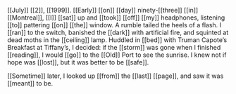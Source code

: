 [[July]] [[2]], [[1999]]. [[Early]] [[on]] [[day]] ninety-[[three]] [[in]] [[Montreal]], [[I]] [[sat]] up and [[took]] [[off]] [[my]] headphones, listening [[to]] pattering [[on]] [[the]] window. A rumble tailed the heels of a flash. I [[ran]] to the switch, banished the [[dark]] with artificial fire, and squinted at dead moths in the [[ceiling]] lamp. Huddled in [[bed]] with Truman Capote’s Breakfast at Tiffany’s, I decided: if the [[storm]] was gone when I finished [[reading]], I would [[go]] to the [[Old]] Port to see the sunrise. I knew not if hope was [[lost]], but it was better to be [[safe]].

[[Sometime]] later, I looked up [[from]] the [[last]] [[page]], and saw it was [[meant]] to be. 